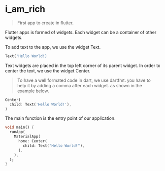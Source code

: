 # i_am_rich

> First app to create in flutter.

Flutter apps is formed of widgets.
Each widget can be a container of other widgets.

To add text to the app, we use the widget Text.

```dart
Text('Hello World!)
```

Text widgets are placed in the top left corner of its parent widget.
In order to center the text, we use the widget Center.

> To have a well formated code in dart, we use dartfmt.
> you have to help it by adding a comma after each widget. 
> as shown in the example below.

```dart
Center(
  child: Text('Hello World!'),
)
```

The main function is the entry point of our application.

```dart
void main() {
  runApp(
    MaterialApp(
      home: Center(
        child: Text("Hello World!"),
      ),
    ),
  );
}
```
